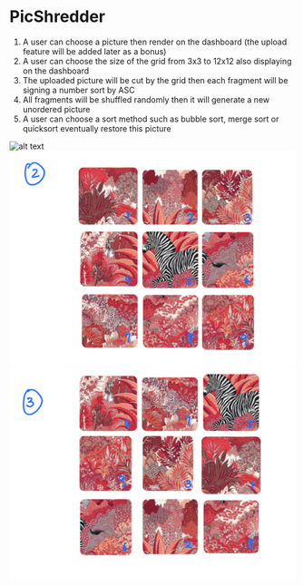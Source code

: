 # PicShredder

1. A user can choose a picture then render on the dashboard (the upload feature will be added later as a bonus)
2. A user can choose the size of the grid from 3x3 to 12x12 also displaying on the dashboard
3. The uploaded picture will be cut by the grid then each fragment will be signing a number sort by ASC
4. All fragments will be shuffled randomly then it will generate a new unordered picture
5. A user can choose a sort method such as bubble sort, merge sort or quicksort eventually restore this picture

![alt text](demo1.png)
![alt text](demo2.png)
![alt text](demo3.png)
